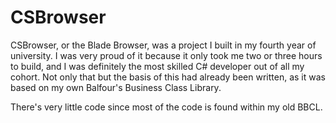 # CSBrowser

CSBrowser, or the Blade Browser, was a project I built in my fourth year of university. I was very proud of it because it only took me two or three hours to build, and I was definitely the most skilled C# developer out of all my cohort. Not only that but the basis of this had already been written, as it was based on my own Balfour's Business Class Library.

There's very little code since most of the code is found within my old BBCL. 
